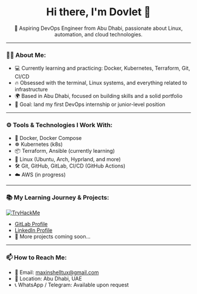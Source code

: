 <h1 align="center">Hi there, I'm Dovlet 👋</h1>

<p align="center">
  🚀 Aspiring DevOps Engineer from Abu Dhabi, passionate about Linux, automation, and cloud technologies.
</p>

---

### 👨‍💻 About Me:

- 💻 Currently learning and practicing: Docker, Kubernetes, Terraform, Git, CI/CD
- 🔥 Obsessed with the terminal, Linux systems, and everything related to infrastructure
- 🌍 Based in Abu Dhabi, focused on building skills and a solid portfolio
- 🎯 Goal: land my first DevOps internship or junior-level position

---

### ⚙️ Tools & Technologies I Work With:

- 🐳 Docker, Docker Compose
- ☸️ Kubernetes (k8s)
- 📦 Terraform, Ansible (currently learning)
- 🐧 Linux (Ubuntu, Arch, Hyprland, and more)
- 🛠️ Git, GitHub, GitLab, CI/CD (GitHub Actions)
- ☁️ AWS (in progress)

---

### 📚 My Learning Journey & Projects:

[![TryHackMe](https://img.shields.io/badge/TryHackMe-Profile-red?logo=tryhackme&style=flat-square)](https://tryhackme.com/p/maxinshelltux)
- [GitLab Profile](https://gitlab.com/maxinshelltux)
- [LinkedIn Profile](https://www.linkedin.com/in/maxinshelltux)
- 🚧 More projects coming soon...

---

### 📫 How to Reach Me:

- 📧 Email: maxinshelltux@gmail.com
- 📍 Location: Abu Dhabi, UAE
- 📞 WhatsApp / Telegram: Available upon request

<!--
**maxinshelltux/maxinshelltux** is a ✨ _special_ ✨ repository because its `README.md` (this file) appears on your GitHub profile.

Here are some ideas to get you started:

- 🔭 I’m currently working on ...
- 🌱 I’m currently learning ...
- 👯 I’m looking to collaborate on ...
- 🤔 I’m looking for help with ...
- 💬 Ask me about ...
- 📫 How to reach me: ...
- 😄 Pronouns: ...
- ⚡ Fun fact: ...
-->
